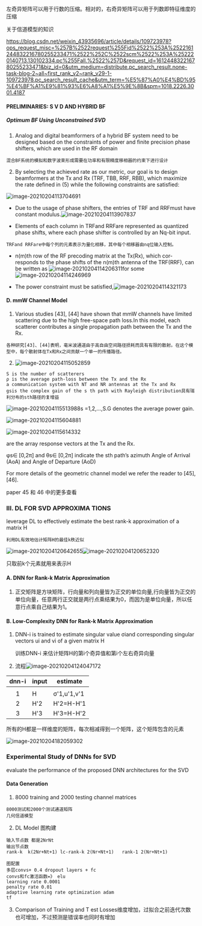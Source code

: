 左奇异矩阵可以用于行数的压缩。相对的，右奇异矩阵可以用于列数即特征维度的压缩

关于信道模型的知识

https://blog.csdn.net/weixin_43935696/article/details/109723978?ops_request_misc=%257B%2522request%255Fid%2522%253A%2522161244832216780255233471%2522%252C%2522scm%2522%253A%252220140713.130102334.pc%255Fall.%2522%257D&request_id=161244832216780255233471&biz_id=0&utm_medium=distribute.pc_search_result.none-task-blog-2~all~first_rank_v2~rank_v29-1-109723978.pc_search_result_cache&utm_term=%E5%87%A0%E4%BD%95%E4%BF%A1%E9%81%93%E6%A8%A1%E5%9E%8B&spm=1018.2226.3001.4187

#### PRELIMINARIES: S V D AND HYBRID BF

##### Optimum BF Using Unconstrained SVD

1. Analog and digital beamformers of a hybrid BF system need to be designed based on the constraints of power and finite precision phase shifters, which are used in the RF domain

```
混合BF系统的模拟和数字波束形成需要在功率和有限精度移相器的约束下进行设计
```

2. By selecting the achieved rate as our metric, our goal is to design beamformers at the Tx and Rx (TRF, TBB, RRF, RBB), which maximize the rate defined in (5) while the following constraints are satisfied:

![image-20210204113704691](C:\Users\Administrator\AppData\Roaming\Typora\typora-user-images\image-20210204113704691.png)

- Due to the usage of phase shifters, the entries of TRF and RRFmust have constant modulus.![image-20210204113907837](C:\Users\Administrator\AppData\Roaming\Typora\typora-user-images\image-20210204113907837.png)

  

- Elements of each column in TRFand RRFare represented as quantized phase shifts, where each phase shifter is controlled by an Nq-bit input.

```
TRFand RRFare中每个列的元素表示为量化相移，其中每个相移器由nq位输入控制。
```

- n(m)th row of the RF precoding matrix at the Tx(Rx), which cor-
  responds to the phase shifts of the n(m)th antenna of the TRF(RRF), can be written as ![image-20210204114206311](C:\Users\Administrator\AppData\Roaming\Typora\typora-user-images\image-20210204114206311.png)for some ![image-20210204114246969](C:\Users\Administrator\AppData\Roaming\Typora\typora-user-images\image-20210204114246969.png)

- The  power  constraint  must  be  satisfied,![image-20210204114321173](C:\Users\Administrator\AppData\Roaming\Typora\typora-user-images\image-20210204114321173.png)

#### D. mmW Channel Model

1. Various studies [43], [44] have shown that mmW channels have limited scattering due to the high free-space path loss.In this model, each scatterer
   contributes a single propagation path between the Tx and the
   Rx.

```
各种研究[43]、[44]表明，毫米波通道由于高自由空间路径损耗而具有有限的散射。在这个模型中，每个散射体在Tx和Rx之间贡献一个单一的传播路径。
```

2. ![image-20210204115052859](C:\Users\Administrator\AppData\Roaming\Typora\typora-user-images\image-20210204115052859.png)

```
S is the number of scatterers 
ρ is the average path-loss between the Tx and the Rx
a communication system with NT and NR antennas at the Tx and Rx
gsis the complex gain of the s th path with Rayleigh distribution具有瑞利分布的sth路径的复增益
```

![image-20210204115513988](C:\Users\Administrator\AppData\Roaming\Typora\typora-user-images\image-20210204115513988.png)s =1,2,...,S.G denotes the average power gain.

![image-20210204115604881](C:\Users\Administrator\AppData\Roaming\Typora\typora-user-images\image-20210204115604881.png)

![image-20210204115614332](C:\Users\Administrator\AppData\Roaming\Typora\typora-user-images\image-20210204115614332.png)

 are the array response vectors at the Tx and the Rx.

φs∈ [0,2π] and θs∈ [0,2π] indicate the sth path’s azimuth Angle of Arrival (AoA) and Angle of Departure (AoD)

For more details of the geometric channel model we refer the reader to [45], [46].

paper 45 和 46 中的更多查看

### III. DL FOR SVD APPROXIMA TIONS

leverage DL to effectively estimate the best rank-k approximation of a matrix H

```
利用DL有效地估计矩阵H的最佳k秩近似
```

![image-20210204120642655](C:\Users\Administrator\AppData\Roaming\Typora\typora-user-images\image-20210204120642655.png)![image-20210204120652320](C:\Users\Administrator\AppData\Roaming\Typora\typora-user-images\image-20210204120652320.png)

只取前k个元素就用来表示H

#### A. DNN for Rank-k Matrix Approximation

1. 正交矩阵是方块矩阵，行向量和列向量皆为正交的单位向量,行向量皆为正交的单位向量，任意两行正交就是两行点乘结果为0，而因为是单位向量，所以任意行点乘自己结果为1。

#### B. Low-Complexity DNN for Rank-k Matrix Approximation

1. DNN-i is trained to estimate singular value σiand corresponding singular vectors ui and vi of a given matrix H

   训练DNN-i 来估计矩阵H的第i个奇异值和第i个左右奇异向量

2.  流程![image-20210204124047172](C:\Users\Administrator\AppData\Roaming\Typora\typora-user-images\image-20210204124047172.png)

| dnn-i | input | estimate    |
| :---: | ----- | ----------- |
|       |       |             |
|   1   | H     | σ'1,u'1,v'1 |
|   2   | H'2   | H'2=H-H'1   |
|   3   | H'3   | H'3=H-H'2   |

所有的H都是一样维度的矩阵，每次相减得到一个矩阵，这个矩阵包含的元素

![image-20210204182059302](C:\Users\Administrator\AppData\Roaming\Typora\typora-user-images\image-20210204182059302.png)

### Experimental Study of DNNs for SVD

evaluate the performance of the proposed DNN architectures for the SVD

#### Data Generation

1.  8000 training and 2000 testing channel matrices

```
8000测试和2000个测试通道矩阵
几何信道模型
```

2. DL Model 图构建

```
输入节点数 都是2NrNt
输出节点数 
rank-k  k(2Nr+Nt+1) lc-rank-k 2(Nr+Nt+1)   rank-1 2(Nr+Nt+1)

图配置
多层convs+ 0.4 dropout layers + fc
convs和fc激活函数=》 elu
learning rate 0.0001
penalty rate 0.01
adaptive learning rate optimization adam
tf
```

3. Comparison of Training and T est Losses维度增加，过拟合之前迭代次数也可增加，不过预测是错误率也同时有增加

   